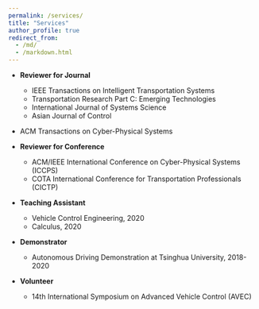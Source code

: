 ```yaml
---
permalink: /services/
title: "Services"
author_profile: true
redirect_from: 
  - /md/
  - /markdown.html
---
```

- **Reviewer for Journal**  
	- IEEE Transactions on Intelligent Transportation Systems
	- Transportation Research Part C: Emerging Technologies
	- International Journal of Systems Science
	- Asian Journal of Control
- ACM Transactions on Cyber-Physical Systems
	
- **Reviewer for Conference**
	- ACM/IEEE International Conference on Cyber-Physical Systems (ICCPS)
	- COTA International Conference for Transportation Professionals (CICTP)

- **Teaching Assistant** 
	- Vehicle Control Engineering, 2020
	- Calculus, 2020

- **Demonstrator** 
	- Autonomous Driving Demonstration at Tsinghua University, 2018-2020
	
- **Volunteer** 
	- 14th International Symposium on Advanced Vehicle Control (AVEC)





